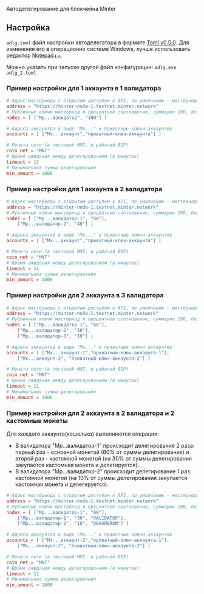 Автоделегирование для блокчейна Minter
## Настройка
``adlg.toml`` файл настройки автоделегатора в формате [Toml v0.5.0](https://github.com/mojombo/toml/blob/master/versions/en/toml-v0.5.0.md). Для изменения его в операционно системе Windows, лучше использовать редактор [Notepad++](https://notepad-plus-plus.org/download/).

Можно указать при запуске другой файл конфигурации: ``adlg.exe adlg_2.toml``

### Пример настройки для 1 аккаунта в 1 валидатора

```toml
# Адрес мастерноды с открытым доступом к API, по умолчанию - мастернода разработчиков Minter
address = "https://minter-node-1.testnet.minter.network"
# Публичные ключи мастернод и процентное соотношение, суммарно 100, без знака % и только целое число
nodes = [ ["Mp...валидатор", "100"] ]

# Адреса аккаунтов в виде "Mx..." и приватные ключи аккаунтов
accounts = [ ["Mx...аккаунт","приватный-ключ-аккаунта"] ]

# Монета сети (в тестовой MNT, в рабочей BIP)
coin_net = "MNT"
# Время ожидания между делегированием (в минутах)
timeout = 11
# Минимальная сумма делегирования
min_amount = 1000
```

### Пример настройки для 1 аккаунта в 2 валидатора

```toml
# Адрес мастерноды с открытым доступом к API, по умолчанию - мастернода разработчиков Minter
address = "https://minter-node-1.testnet.minter.network"
# Публичные ключи мастернод и процентное соотношение, суммарно 100, без знака % и только целое число
nodes = [ ["Mp...валидатор-1", "60"],
    ["Mp...валидатор-2", "40"] ]

# Адреса аккаунтов в виде "Mx..." и приватные ключи аккаунтов
accounts = [ ["Mx...аккаунт","приватный-ключ-аккаунта"] ]

# Монета сети (в тестовой MNT, в рабочей BIP)
coin_net = "MNT"
# Время ожидания между делегированием (в минутах)
timeout = 11
# Минимальная сумма делегирования
min_amount = 1000
```

### Пример настройки для 2 аккаунта в 3 валидатора

```toml
# Адрес мастерноды с открытым доступом к API, по умолчанию - мастернода разработчиков Minter
address = "https://minter-node-1.testnet.minter.network"
# Публичные ключи мастернод и процентное соотношение, суммарно 100, без знака % и только целое число
nodes = [ ["Mp...валидатор-1", "60"],
    ["Mp...валидатор-2", "30"],
    ["Mp...валидатор-3", "10"] ]

# Адреса аккаунтов в виде "Mx..." и приватные ключи аккаунтов
accounts = [ ["Mx...аккаунт-1","приватный-ключ-аккаунта-1"], 
    ["Mx...аккаунт-2", "приватный-ключ-аккаунта-2"] ]

# Монета сети (в тестовой MNT, в рабочей BIP)
coin_net = "MNT"
# Время ожидания между делегированием (в минутах)
timeout = 11
# Минимальная сумма делегирования
min_amount = 1000
```

### Пример настройки для 2 аккаунта в 2 валидатора и 2 кастомные монеты

Для каждого аккаунта(кошелька) выполняются операции:

 * В валидатора "Mp...валидатор-1" происходит делегирование 2 раза: первый раз - основной монетой (60% от суммы делегирования) и второй раз - кастомной монетой (на 30% от суммы делегирования закупается кастомная монета и делегируется).
 * В валидатора "Mp...валидатор-2" происходит делегирование 1 раз: кастомной монетой (на 10% от суммы делегирования закупается кастомная монета и делегируется).

```toml
# Адрес мастерноды с открытым доступом к API, по умолчанию - мастернода разработчиков Minter
address = "https://minter-node-1.testnet.minter.network"
# Публичные ключи мастернод и процентное соотношение, суммарно 100, без знака % и только целое число
nodes = [ ["Mp...валидатор-1", "60"],
    ["Mp...валидатор-1", "30", "VALIDATOR"],
    ["Mp...валидатор-2", "10", "DEKAMERON"] ]

# Адреса аккаунтов в виде "Mx..." и приватные ключи аккаунтов
accounts = [ ["Mx...аккаунт-1","приватный-ключ-аккаунта-1"], 
    ["Mx...аккаунт-2", "приватный-ключ-аккаунта-2"] ]

# Монета сети (в тестовой MNT, в рабочей BIP)
coin_net = "MNT"
# Время ожидания между делегированием (в минутах)
timeout = 11
# Минимальная сумма делегирования
min_amount = 1000
```
